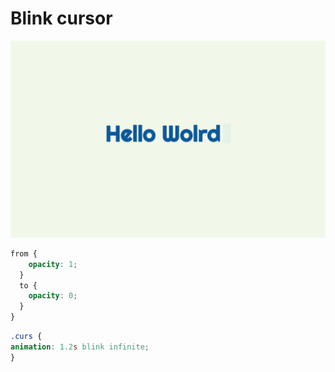 # Blink cursor
![Blink cursor](./blink.gif)

````css
from {
    opacity: 1;
  }
  to {
    opacity: 0;
  }
}
````

````css
.curs {
animation: 1.2s blink infinite;
}
````
